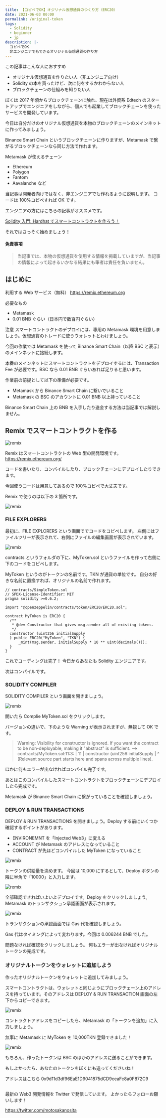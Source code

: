 ```yaml
---
title: 【コピペでOK】オジリナル仮想通貨のつくり方（ERC20）
date: 2021-06-03 00:00
permalink: /original-token
tags:
  - Solidity
  - beginner
  - jp
description: |-
  コピペでOK
  非エンジニアでもできるオリジナル仮想通貨の作り方
---
```


この記事はこんな人におすすめ

- オリジナル仮想通貨を作りたい人（非エンジニア向け）
- Solidity の本を買ったけど、次に何をするかわからない人
- ブロックチェーンの仕組みを知りたい人

ぼくは 2017 年頃からブロックチェーンに触れ、現在は外資系 Edtech のスタートアップでエンジニアをしながら、個人でも起業してブロックチェーンを使ったサービスを開発しています。

今日は自分だけのオリジナル仮想通貨を本物のブロックチェーンのメインネットに作ってみましょう。

Binance Smart Chain というブロックチェーンに作りますが、Metamask で繋がるブロックチェーンなら同じ方法で作れます。

Metamask が使えるチェーン

- Ethereum
- Polygon
- Fantom
- Aavalanche
  など

当記事は開発者向けではなく、非エンジニアでも作れるように説明します。
コードは 100%コピペすれば OK です。

エンジニアの方にはこちらの記事がオススメです。

[Solidity 入門: Hardhat でスマートコントラクトを作ろう！](/hardhat)

それではさっそく始めましょう！

#### 免責事項

> 当記事では、本物の仮想通貨を使用する情報を掲載していますが、当記事の情報によって起きるいかなる結果にも筆者は責任を負いません。

## はじめに

利用する Web サービス（無料）
https://remix.ethereum.org

必要なもの

- Metamask
- 0.01 BNB ぐらい（日本円で数百円ぐらい）

注意
スマートコントラクトのデプロイには、専用の Metamask 環境を用意しましょう。仮想通貨のトレードに使うウォレットとわけましょう。

今回の作業では Metamask を使って Binance Smart Chain（以降 BSC と表示）のメインネットに接続します。

本番のメインネットにスマートコントラクトをデプロイするには、Transaction Fee が必要です。BSC なら 0.01 BNB ぐらいあれば足りると思います。

作業前の前提として以下の準備が必要です。

- Metamask から Binance Smart Chain に繋いでいること
- Metamask の BSC のアカウントに 0.01 BNB 以上持っていること

Binance Smart Chain 上の BNB を入手したり送金する方法は当記事では解説しません。

## Remix でスマートコントラクトを作る

![remix](/media/original-token/remix-1.png)

Remix はスマートコントラクトの Web 型の開発環境です。
https://remix.ethereum.org/

コードを書いたり、コンパイルしたり、ブロックチェーンにデプロイしたりできます。

今回使うコードは用意してあるので 100%コピペで大丈夫です。

Remix で使うのは以下の 3 箇所です。

![remix](/media/original-token/remix-2.png)

### FILE EXPLORERS

最初に、FILE EXPLORERS という画面ででコードをコピペします。
左側にはファイルツリーが表示されて、右側にファイルの編集画面が表示されています。

![remix](/media/original-token/remix-3.png)

contracts というフォルダの下に、MyToken.sol というファイルを作って右側に下のコードをコピペします。

MyToken というのがトークンの名前です。TKN が通貨の単位です。
自分の好きな名前に置換すれば、オリジナルの名前で作れます。

```solidity
// contracts/SimpleToken.sol
// SPDX-License-Identifier: MIT
pragma solidity >=0.6.2;

import "@openzeppelin/contracts/token/ERC20/ERC20.sol";

contract MyToken is ERC20 {
  /**
   * @dev Constructor that gives msg.sender all of existing tokens.
   */
  constructor (uint256 initialSupply
  ) public ERC20("MyToken", "TKN") {
      _mint(msg.sender, initialSupply * 10 ** uint(decimals()));
  }
}
```

これでコーディングは完了！
今日からあなたも Solidity エンジニアです。

次はコンパイルです。

### SOLIDITY COMPILER

SOLIDITY COMPILER という画面を開きましょう。

![remix](/media/original-token/remix-4.png)

開いたら Complie MyToken.sol をクリックします。

バージョンの違いで、下のような Warning が表示されますが、無視して OK です。

<!-- ![remix](/media/original-token/remix-5.png) -->

> Warning: Visibility for constructor is ignored. If you want the contract to be non-deployable, making it "abstract" is sufficient. --> contracts/MyToken.sol:11:3: | 11 | constructor (uint256 initialSupply | ^ (Relevant source part starts here and spans across multiple lines).

ほかに何もエラーが出なければコンパイル完了です。

あとはこのコンパイルしたスマートコントラクトをブロックチェーンにデプロイしたら完成です。

Metamask が Binance Smart Chain に繋がっていることを確認しましょう。

### DEPLOY & RUN TRANSACTIONS

DEPLOY & RUN TRANSACTIONS を開きましょう。Deploy する前にいくつか確認するポイントがあります。

- ENVIRONEMNT を「Injected Web3」に変える
- ACCOUNT が Metamask のアドレスになっていること
- CONTRACT が先ほどコンパイルした MyToken になっていること

![remix](/media/original-token/remix-6.png)

トークンの供給量を決めます。
今回は 10,000 にするとして、Deploy ボタンの隣に半角で「10000」と入力します。

![remix](/media/original-token/remix-7.png)

全部確認できればいよいよデプロイです。Deploy をクリックしましょう。
Metamask のトランザクション承認画面が表示されます。

![remix](/media/original-token/remix-8.gif)

トランザクションの承認画面では Gas 代を確認しましょう。

Gas 代はタイミングによって変わります。今回は 0.006244 BNB でした。

問題なければ確認をクリックしましょう。
何もエラーが出なければオリジナルトークンの完成です。

### オリジナルトークンをウォレットに追加しよう

作ったオリジナルトークンをウォレットに追加してみましょう。

スマートコントラクトは、ウォレットと同じようにブロックチェーン上のアドレスを持っています。そのアドレスは DEPLOY & RUN TRANSACTION 画面の左下からコピーできます。

![remix](/media/original-token/remix-9.png)

コントラクトアドレスをコピーしたら、Metamask の「トークンを追加」に入力しましょう。

無事に Metamask に MyToken を 10,000TKN 登録できました！

![remix](/media/original-token/metamask-1.png)

もちろん、作ったトークンは BSC のほかのアドレスに送ることができます。

もしよかったら、あなたのトークンをぼくにも送ってくださいね！

アドレスはこちら
0x9d11d3df96EaE1D9041875dCD9ceaFc8a0F872C9

##

最新の Web3 開発情報を Twitter で発信しています。
よかったらフォローお願いします！

https://twitter.com/motosakanosita
